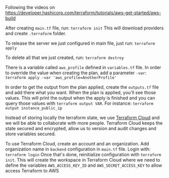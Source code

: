 Following the videos on https://developer.hashicorp.com/terraform/tutorials/aws-get-started/aws-build

After creating `main.tf` file, run:
`terraform init`
This will download providers and create `.terraform` folder.

To release the server we just configured in main file, just run:
`terraform apply`

To delete all that we just created, run:
`terraform destroy`

There is a variable called `aws_profile` defined in `variables.tf` file. In order to override the value when creating the plan, add a parameter `-var`:
`terraform apply -var 'aws_profile=AnotherProfile'`

In order to get the output from the plan applied, create the `outputs.tf` file and add there what you want. When the plan is applied, you'll see those values.
This will print the output when the apply is finished and you can query those values with
`terraform output VAR`. For instance:
`terraform output instance_public_ip`

Instead of storing locally the terraform state, we use [Terraform Cloud](https://cloud.hashicorp.com/products/terraform) and we will be able to collaborate with more people. Terraform Cloud keeps the state secured and encrypted, allow us to version and audit changes and store variables secured.

To use Terraform Cloud, create an account and an organization. Add organization name in `backend` configuration in `main.tf` file.
Login with:
`terraform login`
Once that's done, reinitialize configuration with `terraform init`.
This will create the workspace in Terraform Cloud where we need to define the variables `AWS_ACCESS_KEY_ID` and `AWS_SECRET_ACCESS_KEY` to allow access Terraform to AWS
